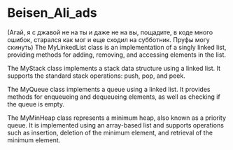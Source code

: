 # Beisen_Ali_ads
(Агай, я с джавой не на ты и даже не на вы, пощадите, в коде много ошибок, старался как мог и еще сходил на субботник. Пруфы могу скинуть)
The MyLinkedList class is an implementation of a singly linked list, providing methods for adding, removing, and accessing elements in the list.

The MyStack class implements a stack data structure using a linked list. It supports the standard stack operations: push, pop, and peek.

The MyQueue class implements a queue using a linked list. It provides methods for enqueueing and dequeueing elements, as well as checking if the queue is empty.

The MyMinHeap class represents a minimum heap, also known as a priority queue. It is implemented using an array-based list and supports operations such as insertion, deletion of the minimum element, and retrieval of the minimum element.
